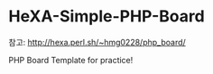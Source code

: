 # HeXA-Simple-PHP-Board

참고: http://hexa.perl.sh/~hmg0228/php_board/

PHP Board Template for practice!
